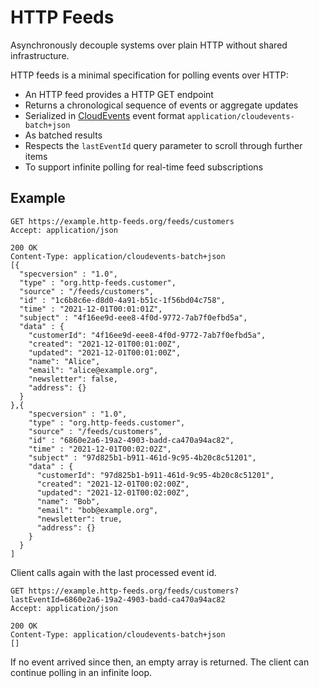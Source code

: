 HTTP Feeds
===

Asynchronously decouple systems over plain HTTP without shared infrastructure.

HTTP feeds is a minimal specification for polling events over HTTP:

- An HTTP feed provides a HTTP GET endpoint
- Returns a chronological sequence of events or aggregate updates
- Serialized in [CloudEvents](https://github.com/cloudevents/spec) event format `application/cloudevents-batch+json`
- As batched results 
- Respects the `lastEventId` query parameter to scroll through further items
- To support infinite polling for real-time feed subscriptions


Example
---

```
GET https://example.http-feeds.org/feeds/customers
Accept: application/json

200 OK
Content-Type: application/cloudevents-batch+json
[{
  "specversion" : "1.0",
  "type" : "org.http-feeds.customer",
  "source" : "/feeds/customers",
  "id" : "1c6b8c6e-d8d0-4a91-b51c-1f56bd04c758",
  "time" : "2021-12-01T00:01:01Z",
  "subject" : "4f16ee9d-eee8-4f0d-9772-7ab7f0efbd5a",
  "data" : {
    "customerId": "4f16ee9d-eee8-4f0d-9772-7ab7f0efbd5a",
    "created": "2021-12-01T00:01:00Z",
    "updated": "2021-12-01T00:01:00Z",
    "name": "Alice",
    "email": "alice@example.org",
    "newsletter": false,
    "address": {}
  }
},{
    "specversion" : "1.0",
    "type" : "org.http-feeds.customer",
    "source" : "/feeds/customers",
    "id" : "6860e2a6-19a2-4903-badd-ca470a94ac82",
    "time" : "2021-12-01T00:02:02Z",
    "subject" : "97d825b1-b911-461d-9c95-4b20c8c51201",
    "data" : {
      "customerId": "97d825b1-b911-461d-9c95-4b20c8c51201",
      "created": "2021-12-01T00:02:00Z",
      "updated": "2021-12-01T00:02:00Z",
      "name": "Bob",
      "email": "bob@example.org",
      "newsletter": true,
      "address": {}
    }
  }
]
```

Client calls again with the last processed event id.

```
GET https://example.http-feeds.org/feeds/customers?lastEventId=6860e2a6-19a2-4903-badd-ca470a94ac82
Accept: application/json

200 OK
Content-Type: application/cloudevents-batch+json
[]
```

If no event arrived since then, an empty array is returned.
The client can continue polling in an infinite loop.
